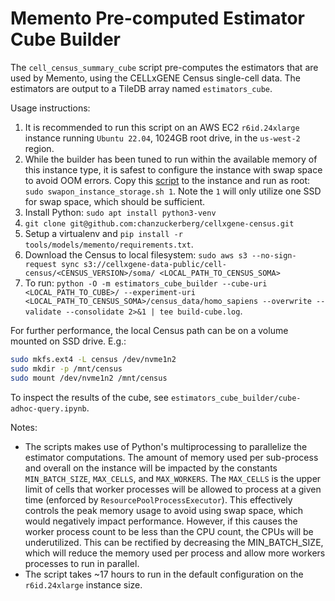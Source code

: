 # Memento Pre-computed Estimator Cube Builder

The `cell_census_summary_cube` script pre-computes the estimators that are used by Memento, using the CELLxGENE Census
single-cell data. The estimators are output to a TileDB array named `estimators_cube`.

Usage instructions:

1. It is recommended to run this script on an AWS EC2 `r6id.24xlarge` instance running `Ubuntu 22.04`, 1024GB root drive, in the `us-west-2` region.
2. While the builder has been tuned to run within the available memory of this instance type, it is safest to configure the instance with swap space to avoid OOM errors. Copy this [script](https://github.com/chanzuckerberg/cellxgene-census/blob/d9bd1eb4a3e14974a0e7d9c23fb8368e79b92c2d/tools/scripts/aws/swapon_instance_storage.sh) to the instance and run as root: `sudo swapon_instance_storage.sh 1`. Note the `1` will only utilize one SSD for swap space, which should be sufficient.
3. Install Python: `sudo apt install python3-venv`
4. `git clone git@github.com:chanzuckerberg/cellxgene-census.git`
5. Setup a virtualenv and `pip install -r tools/models/memento/requirements.txt`.
6. Download the Census to local filesystem: `sudo aws s3 --no-sign-request sync s3://cellxgene-data-public/cell-census/<CENSUS_VERSION>/soma/ <LOCAL_PATH_TO_CENSUS_SOMA>`
6. To run: `python -O -m estimators_cube_builder --cube-uri <LOCAL_PATH_TO_CUBE>/ --experiment-uri <LOCAL_PATH_TO_CENSUS_SOMA>/census_data/homo_sapiens --overwrite --validate --consolidate 2>&1 | tee build-cube.log`.

For further performance, the local Census path can be on a volume mounted on SSD drive. E.g.:

```sh
sudo mkfs.ext4 -L census /dev/nvme1n2
sudo mkdir -p /mnt/census
sudo mount /dev/nvme1n2 /mnt/census
```

To inspect the results of the cube, see `estimators_cube_builder/cube-adhoc-query.ipynb`.

Notes:
* The scripts makes use of Python's multiprocessing to parallelize the estimator computations. The amount of memory used per sub-process and overall on the instance will be impacted by the constants `MIN_BATCH_SIZE`, `MAX_CELLS`, and `MAX_WORKERS`. The `MAX_CELLS` is the upper limit of cells that worker processes will be allowed to process at a given time (enforced by `ResourcePoolProcessExecutor`). This effectively controls the peak memory usage to avoid using swap space, which would negatively impact performance. However, if this causes the worker process count to be less than the CPU count, the CPUs will be underutilized. This can be rectified by decreasing the MIN_BATCH_SIZE, which will reduce the memory used per process and allow more workers processes to run in parallel.
* The script takes ~17 hours to run in the default configuration on the `r6id.24xlarge` instance size.
